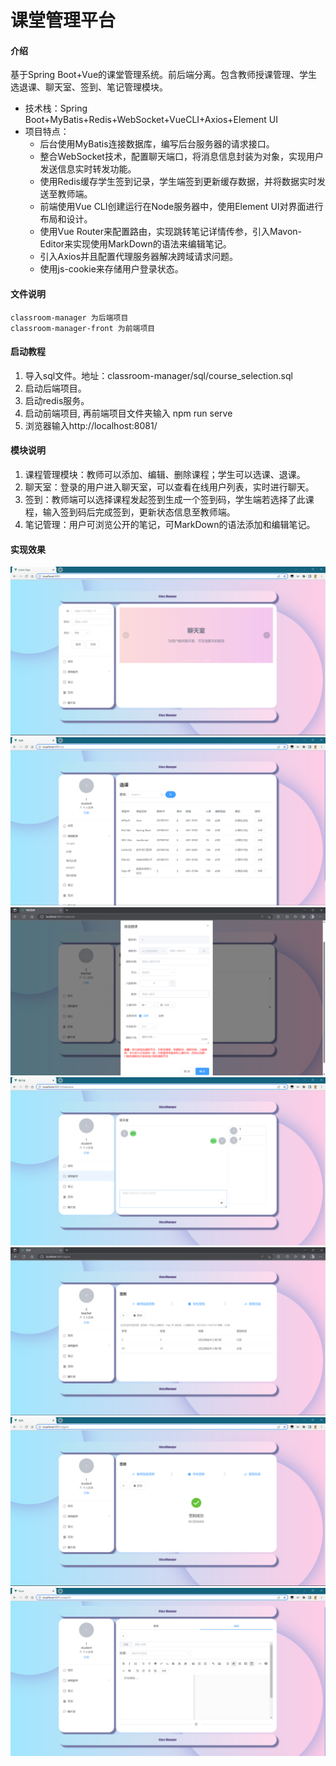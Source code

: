 # 课堂管理平台

#### 介绍
基于Spring Boot+Vue的课堂管理系统。前后端分离。包含教师授课管理、学生选退课、聊天室、签到、笔记管理模块。

- 技术栈：Spring Boot+MyBatis+Redis+WebSocket+VueCLI+Axios+Element UI
- 项目特点：
    - 后台使用MyBatis连接数据库，编写后台服务器的请求接口。
    - 整合WebSocket技术，配置聊天端口，将消息信息封装为对象，实现用户发送信息实时转发功能。
    - 使用Redis缓存学生签到记录，学生端签到更新缓存数据，并将数据实时发送至教师端。
    - 前端使用Vue CLI创建运行在Node服务器中，使用Element UI对界面进行布局和设计。
    - 使用Vue Router来配置路由，实现跳转笔记详情传参，引入Mavon-Editor来实现使用MarkDown的语法来编辑笔记。
    - 引入Axios并且配置代理服务器解决跨域请求问题。
    - 使用js-cookie来存储用户登录状态。


#### 文件说明
```
classroom-manager 为后端项目
classroom-manager-front 为前端项目
```
#### 启动教程
1. 导入sql文件。地址：classroom-manager/sql/course_selection.sql
2. 启动后端项目。
3. 启动redis服务。
3. 启动前端项目, 再前端项目文件夹输入 npm run serve
4. 浏览器输入http://localhost:8081/

#### 模块说明
1. 课程管理模块：教师可以添加、编辑、删除课程；学生可以选课、退课。
2. 聊天室：登录的用户进入聊天室，可以查看在线用户列表，实时进行聊天。
3. 签到：教师端可以选择课程发起签到生成一个签到码，学生端若选择了此课程，输入签到码后完成签到，更新状态信息至教师端。
4. 笔记管理：用户可浏览公开的笔记，可MarkDown的语法添加和编辑笔记。

#### 实现效果

![输入图片说明](imgs/index.png)
![输入图片说明](imgs/%E9%80%89%E8%AF%BE.png)
![输入图片说明](imgs/%E6%B7%BB%E5%8A%A0%E8%AF%BE%E7%A8%8B.png)
![输入图片说明](imgs/chatroom.png)
![输入图片说明](imgs/signin.png)
![输入图片说明](imgs/signed.png)
![输入图片说明](imgs/editnote.png)